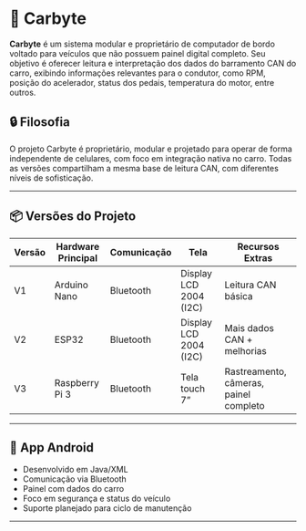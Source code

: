 # 🚗 Carbyte

**Carbyte** é um sistema modular e proprietário de computador de bordo voltado para veículos que não possuem painel digital completo. Seu objetivo é oferecer leitura e interpretação dos dados do barramento CAN do carro, exibindo informações relevantes para o condutor, como RPM, posição do acelerador, status dos pedais, temperatura do motor, entre outros.

## 🔒 Filosofia

O projeto Carbyte é proprietário, modular e projetado para operar de forma independente de celulares, com foco em integração nativa no carro. Todas as versões compartilham a mesma base de leitura CAN, com diferentes níveis de sofisticação.

---

## 📦 Versões do Projeto

| Versão | Hardware Principal | Comunicação | Tela | Recursos Extras |
|--------|--------------------|-------------|------|------------------|
| V1     | Arduino Nano       | Bluetooth   | Display LCD 2004 (I2C) | Leitura CAN básica |
| V2     | ESP32              | Bluetooth   | Display LCD 2004 (I2C) | Mais dados CAN + melhorias |
| V3     | Raspberry Pi 3     | Bluetooth   | Tela touch 7”           | Rastreamento, câmeras, painel completo |

---

## 📲 App Android

- Desenvolvido em Java/XML
- Comunicação via Bluetooth
- Painel com dados do carro
- Foco em segurança e status do veículo
- Suporte planejado para ciclo de manutenção

---



